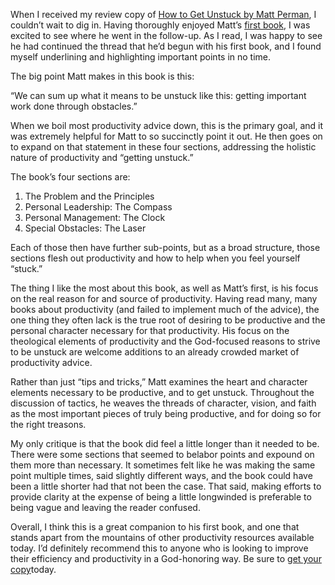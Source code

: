


When I received my review copy of [How to Get Unstuck by Matt Perman](https://www.amazon.com/How-Get-Unstuck-Breaking-Productivity-ebook/dp/B01HAKH474/ref=sr_1_1?ie=UTF8&qid=1525192629&sr=8-1&keywords=matt+perman), I couldn’t wait to dig in. Having thoroughly enjoyed Matt’s [first book](https://www.amazon.com/Whats-Best-Next-Gospel-Transforms-ebook/dp/B006FP4PVY/ref=sr_1_3?ie=UTF8&qid=1525192629&sr=8-3&keywords=matt+perman), I was excited to see where he went in the follow-up. As I read, I was happy to see he had continued the thread that he’d begun with his first book, and I found myself underlining and highlighting important points in no time.

The big point Matt makes in this book is this:

“We can sum up what it means to be unstuck like this: getting important work done through obstacles.”

When we boil most productivity advice down, this is the primary goal, and it was extremely helpful for Matt to so succinctly point it out. He then goes on to expand on that statement in these four sections, addressing the holistic nature of productivity and “getting unstuck.”

The book’s four sections are:
1. The Problem and the Principles
2. Personal Leadership: The Compass
3. Personal Management: The Clock
4. Special Obstacles: The Laser

Each of those then have further sub-points, but as a broad structure, those sections flesh out productivity and how to help when you feel yourself “stuck.”

The thing I like the most about this book, as well as Matt’s first, is his focus on the real reason for and source of productivity. Having read many, many books about productivity (and failed to implement much of the advice), the one thing they often lack is the true root of desiring to be productive and the personal character necessary for that productivity. His focus on the theological elements of productivity and the God-focused reasons to strive to be unstuck are welcome additions to an already crowded market of productivity advice.

Rather than just “tips and tricks,” Matt examines the heart and character elements necessary to be productive, and to get unstuck. Throughout the discussion of tactics, he weaves the threads of character, vision, and faith as the most important pieces of truly being productive, and for doing so for the right treasons.

My only critique is that the book did feel a little longer than it needed to be. There were some sections that seemed to belabor points and expound on them more than necessary. It sometimes felt like he was making the same point multiple times, said slightly different ways, and the book could have been a little shorter had that not been the case. That said, making efforts to provide clarity at the expense of being a little longwinded is preferable to being vague and leaving the reader confused.

Overall, I think this is a great companion to his first book, and one that stands apart from the mountains of other productivity resources available today. I’d definitely recommend this to anyone who is looking to improve their efficiency and productivity in a God-honoring way. Be sure to [get your copy](https://www.amazon.com/How-Get-Unstuck-Breaking-Productivity-ebook/dp/B01HAKH474/ref=sr_1_1?ie=UTF8&qid=1525192629&sr=8-1&keywords=matt+perman)today.
